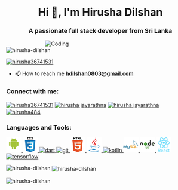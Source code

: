 <h1 align="center">Hi 👋, I'm Hirusha Dilshan</h1>
<h3 align="center">A passionate full stack developer from Sri Lanka</h3>
<img align="right" alt="Coding" width="400" src="https://www.careerguide.com/career/wp-content/uploads/2021/01/coding_gif.gif">

<p align="left"> <img src="https://komarev.com/ghpvc/?username=hirusha-dilshan&label=Profile%20views&color=0e75b6&style=flat" alt="hirusha-dilshan" /> </p>

<p align="left"> <a href="https://twitter.com/hirusha36741531" target="blank"><img src="https://img.shields.io/twitter/follow/hirusha36741531?logo=twitter&style=for-the-badge" alt="hirusha36741531" /></a> </p>

- 📫 How to reach me **hdilshan0803@gmail.com**

<h3 align="left">Connect with me:</h3>
<p align="left">
<a href="https://twitter.com/hirusha36741531" target="blank"><img align="center" src="https://raw.githubusercontent.com/rahuldkjain/github-profile-readme-generator/master/src/images/icons/Social/twitter.svg" alt="hirusha36741531" height="30" width="40" /></a>
<a href="https://linkedin.com/in/hirusha jayarathna" target="blank"><img align="center" src="https://raw.githubusercontent.com/rahuldkjain/github-profile-readme-generator/master/src/images/icons/Social/linked-in-alt.svg" alt="hirusha jayarathna" height="30" width="40" /></a>
<a href="https://fb.com/hirusha jayarathna" target="blank"><img align="center" src="https://raw.githubusercontent.com/rahuldkjain/github-profile-readme-generator/master/src/images/icons/Social/facebook.svg" alt="hirusha jayarathna" height="30" width="40" /></a>
<a href="https://instagram.com/hirusha484" target="blank"><img align="center" src="https://raw.githubusercontent.com/rahuldkjain/github-profile-readme-generator/master/src/images/icons/Social/instagram.svg" alt="hirusha484" height="30" width="40" /></a>
</p>

<h3 align="left">Languages and Tools:</h3>
<p align="left"> <a href="https://developer.android.com" target="_blank" rel="noreferrer"> <img src="https://raw.githubusercontent.com/devicons/devicon/master/icons/android/android-original-wordmark.svg" alt="android" width="40" height="40"/> </a> <a href="https://www.w3schools.com/css/" target="_blank" rel="noreferrer"> <img src="https://raw.githubusercontent.com/devicons/devicon/master/icons/css3/css3-original-wordmark.svg" alt="css3" width="40" height="40"/> </a> <a href="https://dart.dev" target="_blank" rel="noreferrer"> <img src="https://www.vectorlogo.zone/logos/dartlang/dartlang-icon.svg" alt="dart" width="40" height="40"/> </a> <a href="https://git-scm.com/" target="_blank" rel="noreferrer"> <img src="https://www.vectorlogo.zone/logos/git-scm/git-scm-icon.svg" alt="git" width="40" height="40"/> </a> <a href="https://www.w3.org/html/" target="_blank" rel="noreferrer"> <img src="https://raw.githubusercontent.com/devicons/devicon/master/icons/html5/html5-original-wordmark.svg" alt="html5" width="40" height="40"/> </a> <a href="https://www.java.com" target="_blank" rel="noreferrer"> <img src="https://raw.githubusercontent.com/devicons/devicon/master/icons/java/java-original.svg" alt="java" width="40" height="40"/> </a> <a href="https://kotlinlang.org" target="_blank" rel="noreferrer"> <img src="https://www.vectorlogo.zone/logos/kotlinlang/kotlinlang-icon.svg" alt="kotlin" width="40" height="40"/> </a> <a href="https://www.mysql.com/" target="_blank" rel="noreferrer"> <img src="https://raw.githubusercontent.com/devicons/devicon/master/icons/mysql/mysql-original-wordmark.svg" alt="mysql" width="40" height="40"/> </a> <a href="https://nodejs.org" target="_blank" rel="noreferrer"> <img src="https://raw.githubusercontent.com/devicons/devicon/master/icons/nodejs/nodejs-original-wordmark.svg" alt="nodejs" width="40" height="40"/> </a> <a href="https://reactjs.org/" target="_blank" rel="noreferrer"> <img src="https://raw.githubusercontent.com/devicons/devicon/master/icons/react/react-original-wordmark.svg" alt="react" width="40" height="40"/> </a> <a href="https://www.tensorflow.org" target="_blank" rel="noreferrer"> <img src="https://www.vectorlogo.zone/logos/tensorflow/tensorflow-icon.svg" alt="tensorflow" width="40" height="40"/> </a> </p>

<p><img align="left" src="https://github-readme-stats.vercel.app/api/top-langs?username=hirusha-dilshan&show_icons=true&locale=en&layout=compact" alt="hirusha-dilshan" /></p>

<p>&nbsp;<img align="center" src="https://github-readme-stats.vercel.app/api?username=hirusha-dilshan&show_icons=true&locale=en" alt="hirusha-dilshan" /></p>

<p><img align="center" src="https://github-readme-streak-stats.herokuapp.com/?user=hirusha-dilshan&" alt="hirusha-dilshan" /></p>
